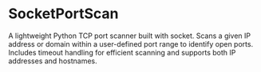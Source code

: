 # SocketPortScan
A lightweight Python TCP port scanner built with socket. Scans a given IP address or domain within a user-defined port range to identify open ports. Includes timeout handling for efficient scanning and supports both IP addresses and hostnames.
